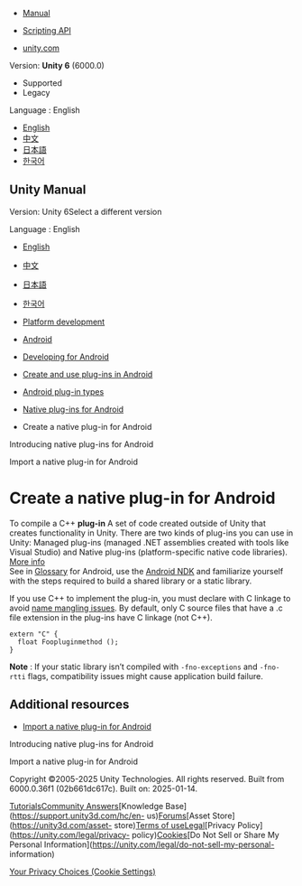 [](https://docs.unity3d.com)

  * [Manual](../Manual/index.html)
  * [Scripting API](../ScriptReference/index.html)

  * [unity.com](https://unity.com/)

Version: **Unity 6** (6000.0)

  * Supported
  * Legacy

Language : English

  * [English](/Manual/android-native-plugins-create.html)
  * [中文](/cn/current/Manual/android-native-plugins-create.html)
  * [日本語](/ja/current/Manual/android-native-plugins-create.html)
  * [한국어](/kr/current/Manual/android-native-plugins-create.html)

[](https://docs.unity3d.com)

## Unity Manual

Version: Unity 6Select a different version

Language : English

  * [English](/Manual/android-native-plugins-create.html)
  * [中文](/cn/current/Manual/android-native-plugins-create.html)
  * [日本語](/ja/current/Manual/android-native-plugins-create.html)
  * [한국어](/kr/current/Manual/android-native-plugins-create.html)

  * [Platform development ](PlatformSpecific.html)
  * [Android](android.html)
  * [Developing for Android](android-developing.html)
  * [Create and use plug-ins in Android](PluginsForAndroid.html)
  * [Android plug-in types](android-plugin-types.html)
  * [Native plug-ins for Android](AndroidNativePlugins.html)
  * Create a native plug-in for Android

[](android-native-plugins-introducing.html)

Introducing native plug-ins for Android

[](android-native-plugins-import.html)

Import a native plug-in for Android

# Create a native plug-in for Android

To compile a C++ **plug-in** A set of code created outside of Unity that
creates functionality in Unity. There are two kinds of plug-ins you can use in
Unity: Managed plug-ins (managed .NET assemblies created with tools like
Visual Studio) and Native plug-ins (platform-specific native code libraries).
[More info](./plug-ins.html)  
See in [Glossary](Glossary.html#Plug-in) for Android, use the [Android
NDK](https://developer.android.com/ndk/index.html) and familiarize yourself
with the steps required to build a shared library or a static library.

If you use C++ to implement the plug-in, you must declare with C linkage to
avoid [name mangling issues](http://en.wikipedia.org/wiki/Name_mangling). By
default, only C source files that have a .c file extension in the plug-ins
have C linkage (not C++).

    
    
    extern "C" {
      float Foopluginmethod ();
    }
    

**Note** : If your static library isn’t compiled with `-fno-exceptions` and
`-fno-rtti` flags, compatibility issues might cause application build failure.

## Additional resources

  * [Import a native plug-in for Android](android-native-plugins-import.html)

[](android-native-plugins-introducing.html)

Introducing native plug-ins for Android

[](android-native-plugins-import.html)

Import a native plug-in for Android

Copyright ©2005-2025 Unity Technologies. All rights reserved. Built from
6000.0.36f1 (02b661dc617c). Built on: 2025-01-14.

[Tutorials](https://learn.unity.com/)[Community
Answers](https://answers.unity3d.com)[Knowledge
Base](https://support.unity3d.com/hc/en-
us)[Forums](https://forum.unity3d.com)[Asset Store](https://unity3d.com/asset-
store)[Terms of
use](https://docs.unity3d.com/Manual/TermsOfUse.html)[Legal](https://unity.com/legal)[Privacy
Policy](https://unity.com/legal/privacy-
policy)[Cookies](https://unity.com/legal/cookie-policy)[Do Not Sell or Share
My Personal Information](https://unity.com/legal/do-not-sell-my-personal-
information)

[Your Privacy Choices (Cookie Settings)](javascript:void\(0\);)

